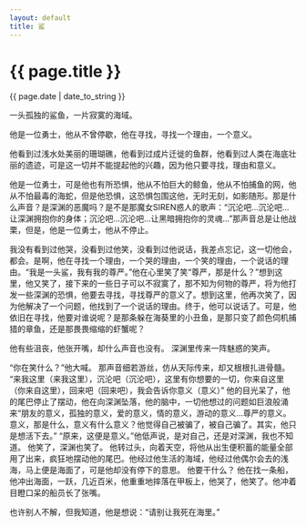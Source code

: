 ```yaml
---
layout: default
title: 鲨
---
```

<h1>{{ page.title }}</h1>
<p>{{ page.date | date_to_string }}</p>

  一头孤独的鲨鱼，一片寂寞的海域。

  他是一位勇士，他从不曾停歇，他在寻找，寻找一个理由，一个意义。

  他看到过浅水处美丽的珊瑚礁，他看到过成片迁徙的鱼群，他看到过人类在海底壮丽的遗迹，可是这一切并不能提起他的兴趣，因为他只要寻找，理由和意义。

  他是一位勇士，可是他也有所恐惧，他从不怕巨大的鲸鱼，他从不怕捕鱼的网，他从不怕最毒的海蛇，但是他恐惧，这恐惧包围这他，无时无刻，如影随形。那是什么声音？是深渊的恶魔吗？是不是那魔女SIREN惑人的歌声：“沉沦吧...沉沦吧...让深渊拥抱你的身体；沉沦吧...沉沦吧...让黑暗拥抱你的灵魂...”那声音总是让他战栗，但是，他是一位勇士，他从不停止。

  我没有看到过他哭，没看到过他笑，没看到过他说话，我差点忘记，这一切他会，都会。是啊，他在寻找一个理由，一个哭的理由，一个笑的理由，一个说话的理由。“我是一头鲨，我有我的尊严。”他在心里笑了笑“尊严，那是什么？”想到这里，他又笑了，接下来的一些日子可以不寂寞了，那不知为何物的尊严，将为他打发一些深渊的恐惧，他要去寻找，寻找尊严的意义了。想到这里，他再次笑了，因为他解决了一个问题，他找到了一个说话的理由。终于，他可以说话了。可是，他依旧在寻找，他要对谁说呢？是那条躲在海葵里的小丑鱼，是那只变了颜色伺机捕猎的章鱼，还是那畏畏缩缩的虾蟹呢？

  他有些沮丧，他张开嘴，却什么声音也没有。
  深渊里传来一阵魅惑的笑声。

  “你在笑什么？”他大喊。
  那声音细若游丝，仿从天际传来，却又根根扎进骨髓。
  “来我这里（来我这里），沉沦吧（沉沦吧），这里有你想要的一切，你来自这里（你来自这里），回来吧（回来吧），我会告诉你意义（意义）”
  他的目光呆了，他的尾巴停止了摆动，他在向深渊坠落，他的脑中，一切他想过的问题如巨浪般涌来“朋友的意义，孤独的意义，爱的意义，情的意义，游动的意义...尊严的意义。意义，那是什么，意义有什么意义？他觉得自己被骗了，被自己骗了。其实，他只是想活下去。”
  “原来，这便是意义。”他低声说，是对自己，还是对深渊，我也不知道。
   他笑了，深渊也笑了。
  他转过头，向着天空，将他从出生便积蓄的能量全部用了出来，疯狂地摆动他的尾巴。他经过他生活的海域，他经过他偶尔会去的浅海，马上便是海面了，可是他却没有停下的意思。
  他要干什么？
  他在找一条船，他冲出海面，一跃，几近百米，他重重地摔落在甲板上，他哭了，他笑了。他冲着目瞪口呆的船员长了张嘴。
  
  也许别人不解，但我知道，他是想说：“请别让我死在海里。”